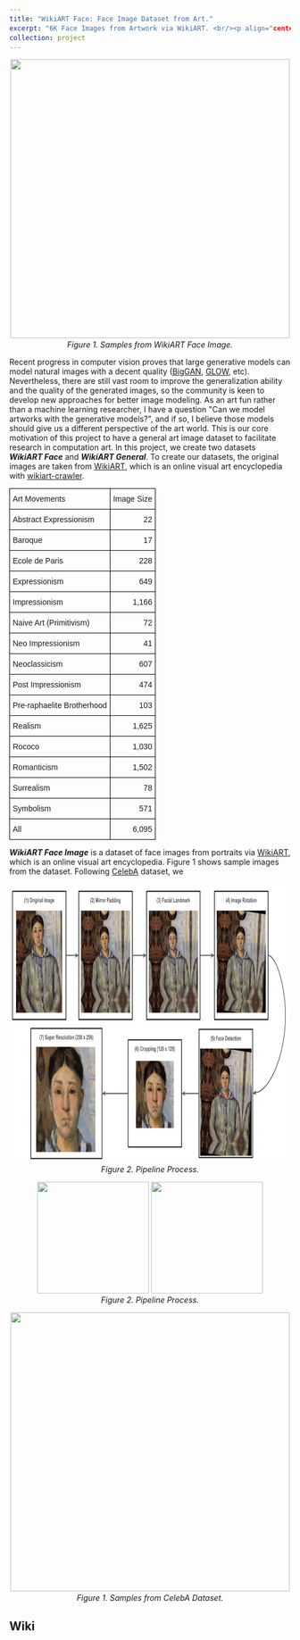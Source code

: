 ```yaml
---
title: "WikiART Face: Face Image Dataset from Art."
excerpt: "6K Face Images from Artwork via WikiART. <br/><p align="center"><img src='/files/projects_wikiart/wikiart_face.header.png' width='500' height='500'></p>"
collection: project
---
```


<p align="center">
<img src='/files/projects_wikiart/wikiart_face.header.png' width='500' height='500'><br>
<em>Figure 1. Samples from WikiART Face Image.</em>
</p>

Recent progress in computer vision proves that large generative models can model natural images with a decent quality
([BigGAN](https://arxiv.org/pdf/1809.11096.pdf),
[GLOW](https://arxiv.org/pdf/1807.03039v2.pdf), etc).
Nevertheless, there are still vast room to improve the generalization ability and the quality of the generated images,
so the community is keen to develop new approaches for better image modeling.
As an art fun rather than a machine learning researcher, I have a question 
"Can we model artworks with the generative models?", and if so, I believe those models should give us 
a different perspective of the art world. 
This is our core motivation of this project to have a general art image dataset to facilitate research in computation art.
In this project, we create two datasets ***WikiART Face*** and ***WikiART General***. 
To create our datasets, the original images are taken from [WikiART](https://www.wikiart.org/), which is an online visual art encyclopedia with
[wikiart-crawler](https://github.com/asahi417/wikiart-crawler).


<style type="text/css">
.tg  {border-collapse:collapse;border-spacing:0;}
.tg td{border-color:black;border-style:solid;border-width:1px;font-family:Arial, sans-serif;font-size:14px;
  overflow:hidden;padding:10px 5px;word-break:normal;}
.tg th{border-color:black;border-style:solid;border-width:1px;font-family:Arial, sans-serif;font-size:14px;
  font-weight:normal;overflow:hidden;padding:10px 5px;word-break:normal;}
.tg .tg-lqy6{text-align:right;vertical-align:top}
.tg .tg-0lax{text-align:left;vertical-align:top}
</style>
<table class="tg">
<thead>
  <tr>
    <th class="tg-0lax">Art Movements</th>
    <th class="tg-lqy6">Image Size</th>
  </tr>
</thead>
<tbody>
  <tr>
    <td class="tg-0lax">Abstract Expressionism</td>
    <td class="tg-lqy6">22</td>
  </tr>
  <tr>
    <td class="tg-0lax">Baroque</td>
    <td class="tg-lqy6">17</td>
  </tr>
  <tr>
    <td class="tg-0lax">Ecole de Paris</td>
    <td class="tg-lqy6">228</td>
  </tr>
  <tr>
    <td class="tg-0lax">Expressionism</td>
    <td class="tg-lqy6">649</td>
  </tr>
  <tr>
    <td class="tg-0lax">Impressionism</td>
    <td class="tg-lqy6">1,166</td>
  </tr>
  <tr>
    <td class="tg-0lax">Naive Art (Primitivism)</td>
    <td class="tg-lqy6">72</td>
  </tr>
  <tr>
    <td class="tg-0lax">Neo Impressionism</td>
    <td class="tg-lqy6">41</td>
  </tr>
  <tr>
    <td class="tg-0lax">Neoclassicism</td>
    <td class="tg-lqy6">607</td>
  </tr>
  <tr>
    <td class="tg-0lax">Post Impressionism</td>
    <td class="tg-lqy6">474</td>
  </tr>
  <tr>
    <td class="tg-0lax">Pre-raphaelite Brotherhood</td>
    <td class="tg-lqy6">103</td>
  </tr>
  <tr>
    <td class="tg-0lax">Realism</td>
    <td class="tg-lqy6">1,625</td>
  </tr>
  <tr>
    <td class="tg-0lax">Rococo</td>
    <td class="tg-lqy6">1,030</td>
  </tr>
  <tr>
    <td class="tg-0lax">Romanticism</td>
    <td class="tg-lqy6">1,502</td>
  </tr>
  <tr>
    <td class="tg-0lax">Surrealism</td>
    <td class="tg-lqy6">78</td>
  </tr>
  <tr>
    <td class="tg-0lax">Symbolism</td>
    <td class="tg-lqy6">571</td>
  </tr>
  <tr>
    <td class="tg-0lax">All</td>
    <td class="tg-lqy6">6,095</td>
  </tr>
</tbody>
</table>

***WikiART Face Image*** is a dataset of face images from portraits via [WikiART](https://www.wikiart.org/), which is an online visual art encyclopedia.
Figure 1 shows sample images from the dataset.
Following [CelebA](https://mmlab.ie.cuhk.edu.hk/projects/CelebA.html) dataset, we  


<p align="center">
<img src='/files/projects_wikiart/face_image_pipeline.png' width='500' height='500'><br>
<em>Figure 2. Pipeline Process.</em>
</p>


<p align="center">
<img src='/files/projects_wikiart/celeba.1.png' width='200' height='200'>
<img src='/files/projects_wikiart/wikiart_face.1.png' width='200' height='200'>
<br>
<em>Figure 2. Pipeline Process.</em>
</p>

<p align="center">
<img src='/files/projects_wikiart/celeba.0.png' width='500' height='500'><br>
<em>Figure 1. Samples from CelebA Dataset.</em>
</p>

## Wiki











